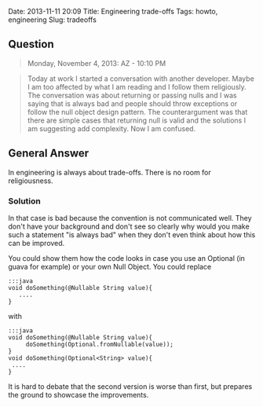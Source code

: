 Date: 2013-11-11 20:09
Title: Engineering trade-offs
Tags: howto, engineering
Slug: tradeoffs


## Question
> Monday, November 4, 2013:
AZ - 10:10 PM

>Today at work I started a conversation with another developer. Maybe I am too affected by what I am reading
and I follow them religiously. The conversation was about returning or passing nulls and I was saying that is always bad and people should throw exceptions or follow the null object design pattern. The counterargument was that there are simple cases that returning null is valid and the solutions I am suggesting add complexity. Now I am confused.

## General Answer
In engineering is always about trade-offs. There is no room for religiousness.

### Solution
In that case is bad because the convention is not communicated well. They don't have your background and don't see so clearly why would you make such a statement "is always bad" when they don't even think about how this can be improved.

You could show them how the code looks in case you use an Optional (in guava for example) or your own Null Object. You could replace

	:::java
	void doSomething(@Nullable String value){
	   ....
	}

with 

	:::java
	void doSomething(@Nullable String value){
	     doSomething(Optional.fromNullable(value));
	}
	void doSomething(Optional<String> value){
	 ....
	}

It is hard to debate that the second version is worse than first, but prepares the ground to showcase the improvements.
